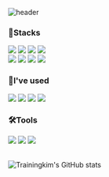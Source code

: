![header](https://capsule-render.vercel.app/api?type=Waving&color=gradient&text=TRAININGKIM's&nbsp;WORLD%20&height=300&fontSize=50)

<div align="left">
<h3>💪Stacks</h3>
<img src="https://img.shields.io/badge/html5-E34F26?style=for-the-badge&logo=html5&logoColor=white">
<img src="https://img.shields.io/badge/CSS-280FEE?style=for-the-badge&logo=CSS&logoColor=white">
<img src="https://img.shields.io/badge/Javascript-F7DF1E?style=for-the-badge&logo=Javascript&logoColor=white">
<img src="https://img.shields.io/badge/Python-3776AB?style=for-the-badge&logo=Python&logoColor=white"><br/>
<img src="https://img.shields.io/badge/JAVA-80C2EE?style=for-the-badge&logo=anki&logoColor=white">
<img src="https://img.shields.io/badge/C-A8B9CC?style=for-the-badge&logo=C&logoColor=white">
<img src="https://img.shields.io/badge/Python-3776AB?style=for-the-badge&logo=Python&logoColor=white">
<img src="https://img.shields.io/badge/Python-3776AB?style=for-the-badge&logo=Python&logoColor=white">
</div>

<div align="left">
<h3>🌱I've used</h3>
<img src="https://img.shields.io/badge/flask-D22128?style=for-the-badge&logo=flask&logoColor=white">
<img src="https://img.shields.io/badge/mariaDB-003545?style=for-the-badge&logo=mariaDB&logoColor=white">
<img src="https://img.shields.io/badge/apache-D22128?style=for-the-badge&logo=apache&logoColor=white">
<img src="https://img.shields.io/badge/apache-D22128?style=for-the-badge&logo=apache&logoColor=white"><br/>
</div>

<div align="left">
<h3>🛠️Tools</h3>
<img src="https://img.shields.io/badge/github-181717?style=for-the-badge&logo=github&logoColor=white">
<img src="https://img.shields.io/badge/intellij-000000?style=for-the-badge&logo=github&logoColor=white">
<img src="https://img.shields.io/badge/VSCODE-181717?style=for-the-badge&logo=github&logoColor=white">
</div><br/>


![Trainingkim's GitHub stats](https://github-readme-stats.vercel.app/api?username=trainingkim&show_icons=true&theme=transparent)
